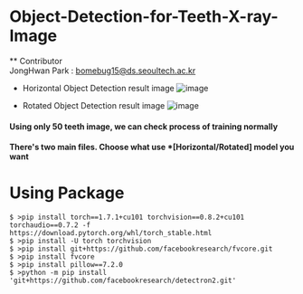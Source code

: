 # Object-Detection-for-Teeth-X-ray-Image

** Contributor   
JongHwan Park : bomebug15@ds.seoultech.ac.kr

* Horizontal Object Detection result image
![image](https://user-images.githubusercontent.com/73214448/104155534-c6775100-542a-11eb-9a69-cd6681f0b1e1.png)

* Rotated Object Detection result image
![image](https://user-images.githubusercontent.com/73214448/104155509-bb242580-542a-11eb-88f1-159c3ad93b02.png)


#### Using only 50 teeth image, we can check process of training normally

#### There's two main files. Choose what use *[Horizontal/Rotated] model you want

# Using Package

```
$ >pip install torch==1.7.1+cu101 torchvision==0.8.2+cu101 torchaudio==0.7.2 -f https://download.pytorch.org/whl/torch_stable.html
$ >pip install -U torch torchvision
$ >pip install git+https://github.com/facebookresearch/fvcore.git
$ >pip install fvcore
$ >pip install pillow==7.2.0
$ >python -m pip install 'git+https://github.com/facebookresearch/detectron2.git'
```

